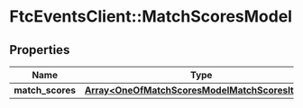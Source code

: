 # FtcEventsClient::MatchScoresModel

## Properties
Name | Type | Description | Notes
------------ | ------------- | ------------- | -------------
**match_scores** | [**Array&lt;OneOfMatchScoresModelMatchScoresItems&gt;**](.md) |  | [optional] 

